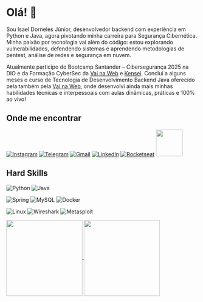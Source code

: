 # Olá! 👋

Sou Isael Dorneles Júnior, desenvolvedor backend com experiência em Python e Java, agora pivotando minha carreira para Segurança Cibernética. Minha paixão por tecnologia vai além do código: estou explorando vulnerabilidades, defendendo sistemas e aprendendo metodologias de pentest, análise de redes e segurança em nuvem.

Atualmente participo do Bootcamp Santander – Cibersegurança 2025 na DIO e da Formação CyberSec da [Vai na Web](https://vainaweb.com.br/) e [Kensei](https://www.linkedin.com/company/kensei-cybersec/posts/?feedView=all). Concluí a alguns meses o curso de Tecnologia de Desenvolvimento Backend Java oferecido pela também pela [Vai na Web](https://vainaweb.com.br/), onde desenvolvi ainda mais minhas habilidades técnicas e interpessoais com aulas dinâmicas, práticas e 100% ao vivo!

## Onde me encontrar
[![Instagram](https://img.shields.io/badge/-Instagram-%23E4405F?style=for-the-badge&logo=instagram&logoColor=white)](https://www.instagram.com/juniordorneles_dev/)
[![Telegram](https://img.shields.io/badge/Telegram-2CA5E0?style=for-the-badge&logo=telegram&logoColor=white)](https://t.me/JuniorDIsael/)
[![Gmail](https://img.shields.io/badge/Gmail-D14836?style=for-the-badge&logo=gmail&logoColor=white)](mailto:isaeldjunior@gmail.com)
[![LinkedIn](https://img.shields.io/badge/-LinkedIn-%230077B5?style=for-the-badge&logo=linkedin&logoColor=white)](https://www.linkedin.com/in/isael-d-junior/)
[![Rocketseat](https://img.shields.io/badge/Rocketseat-%237159c1?style=for-the-badge&logo=ghost)](https://app.rocketseat.com.br/me/juniordorneles) 
[<img src="https://hermes.digitalinnovation.one/assets/diome/logo-full.svg" width="70">](https://www.dio.me/users/isaeldjunior)




## Hard Skills

![Python](https://img.shields.io/badge/Python-14354C?style=for-the-badge&logo=python&logoColor=white)
![Java](https://img.shields.io/badge/Java-ED8B00?style=for-the-badge&logo=openjdk&logoColor=white)

![Spring](https://img.shields.io/badge/Spring-6DB33F?style=for-the-badge&logo=spring&logoColor=white)
![MySQL](https://img.shields.io/badge/MySQL-00000F?style=for-the-badge&logo=mysql&logoColor=white)
![Docker](https://img.shields.io/badge/Docker-2496ED.svg?style=for-the-badge&logo=Docker&logoColor=white)

![Linux](https://img.shields.io/badge/Linux-FCC624.svg?style=for-the-badge&logo=Linux&logoColor=black)
![Wireshark](https://img.shields.io/badge/Wireshark-1679A7.svg?style=for-the-badge&logo=Wireshark&logoColor=white)
![Metasploit](https://img.shields.io/badge/Metasploit-2596CD.svg?style=for-the-badge&logo=Metasploit&logoColor=white)

<a href="https://github.com/anuraghazra/github-readme-stats">
  <img height=200 align="center" src="https://github-readme-stats.vercel.app/api?username=JuniorD-Isael&show_icons=true&theme=midnight-purple" />
</a>
<a href="https://github.com/anuraghazra/convoychat">
  <img height=200 align="center" src="https://github-readme-stats.vercel.app/api/top-langs?username=JuniorD-Isael&layout=compact&langs_count=8&theme=midnight-purple&card_width=320" />
</a>
